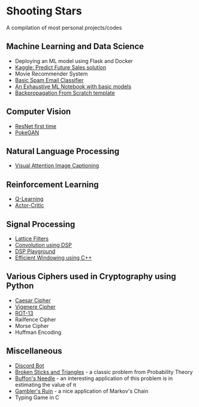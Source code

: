 # Shooting Stars
A compilation of most personal projects/codes

## Machine Learning and Data Science
- Deploying an ML model using Flask and Docker
- [Kaggle: Predict Future Sales solution](https://github.com/analytics-club-iitm/kaggle-predict-future-sales)
- Movie Recommender System
- [Basic Spam Email Classifier](https://github.com/aquantumreality/My-Projects/tree/main/ML/Spam%20Email%20Detection)
- [An Exhaustive ML Notebook with basic models](https://github.com/aquantumreality/My-Projects/tree/main/ML/Exhaustive%20ML%20Notebook)
- [Backpropagation From Scratch template](https://github.com/aquantumreality/My-Projects/blob/main/ML/Backpropagation.ipynb)

## Computer Vision 
- [ResNet first time](https://github.com/aquantumreality/My-Projects/tree/main/CV-NLP/ResNet%20on%20CIFAR10)
- [PokeGAN](https://github.com/aquantumreality/My-Projects/blob/main/CV/PokeGAN.ipynb)

## Natural Language Processing 
- [Visual Attention Image Captioning](https://github.com/aquantumreality/My-Projects/tree/main/NLP/Visual_Attention_Image_Captioning)

## Reinforcement Learning
- [Q-Learning](https://github.com/aquantumreality/Shaastra-2022-RL/tree/main/QLearning)
- [Actor-Critic](https://github.com/aquantumreality/Shaastra-2022-RL/tree/main/Actorcritic)

## Signal Processing
- [Lattice Filters](https://github.com/aquantumreality/FIR-Lattice-Filters)
- [Convolution using DSP](https://github.com/aquantumreality/My-Projects/tree/main/SigPro/Convolution%20using%20DFT)
- [DSP Playground](https://github.com/aquantumreality/My-Projects/blob/main/SigPro/DSP%20Playground.ipynb)
- [Efficient Windowing using C++](https://github.com/aquantumreality/My-Projects/tree/main/SigPro/DSP%20Windowing)

## Various Ciphers used in Cryptography using Python
- [Caesar Cipher](https://github.com/aquantumreality/My-Projects/blob/main/Cryptography/caesar.py)
- [Vigenere Cipher](https://github.com/aquantumreality/My-Projects/blob/main/Cryptography/vigenere.py)
- [ROT-13](https://github.com/aquantumreality/My-Projects/blob/main/Cryptography/rot13.py)
- Railfence Cipher
- Morse Cipher
- Huffman Encoding

## Miscellaneous
- [Discord Bot](https://github.com/aquantumreality/Discord-Bot)
- [Broken Sticks and Triangles](https://github.com/aquantumreality/expert-eureka/tree/main/Broken%20Sticks%20and%20Triangles) - a classic problem from Probability Theory
- [Buffon's Needle](https://github.com/aquantumreality/expert-eureka/tree/main/Buffon's%20Needle) - an interesting application of this problem is in estimating the value of π
- [Gambler's Ruin](https://github.com/aquantumreality/expert-eureka/tree/main/Gambler's%20Ruin) - a nice application of Markov's Chain
- Typing Game in C
